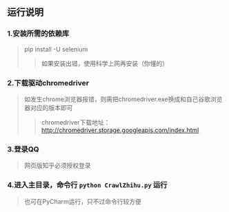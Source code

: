 ## 运行说明
### 1.安装所需的依赖库
> pip install -U selenium
>> 如果安装出错，使用科学上网再安装（你懂的）

### 2.下载驱动chromedriver
> 如发生chrome浏览器报错，则需把chromedriver.exe换成和自己谷歌浏览器对应的版本即可
>> chromedriver下载地址：http://chromedriver.storage.googleapis.com/index.html

### 3.登录QQ
> 网页版知乎必须授权登录

### 4.进入主目录，命令行 `python CrawlZhihu.py` 运行
> 也可在PyCharm运行，只不过命令行较方便
